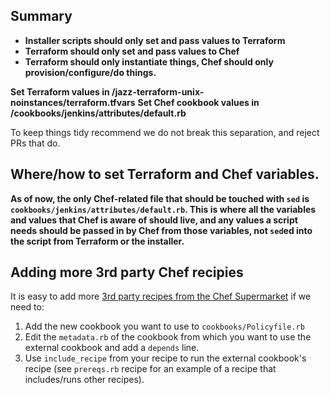 ## Summary
- **Installer scripts should only set and pass values to Terraform**
- **Terraform should only set and pass values to Chef**
- **Terraform should only instantiate things, Chef should only provision/configure/do things.**

**Set Terraform values in /jazz-terraform-unix-noinstances/terraform.tfvars**
**Set Chef cookbook values in /cookbooks/jenkins/attributes/default.rb**

To keep things tidy recommend we do not break this separation, and reject PRs that do.

## Where/how to set Terraform and Chef variables.
**As of now, the only Chef-related file that should be touched with `sed` is `cookbooks/jenkins/attributes/default.rb`. This is where all the variables and values that Chef is aware of should live, and any values a script needs should be passed in by Chef from those variables, not `sed`ed into the script from Terraform or the installer.**


## Adding more 3rd party Chef recipies
It is easy to add more [3rd party recipes from the Chef Supermarket](https://supermarket.chef.io/) if we need to:
1. Add the new cookbook you want to use to `cookbooks/Policyfile.rb`
2. Edit the `metadata.rb` of the cookbook from which you want to use the external cookbook and add a `depends` line.
3. Use `include_recipe` from your recipe to run the external cookbook's recipe (see `prereqs.rb` recipe for an example of a recipe that includes/runs other recipes).
